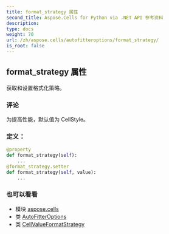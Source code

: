 ```yaml
---
title: format_strategy 属性
second_title: Aspose.Cells for Python via .NET API 参考资料
description:
type: docs
weight: 70
url: /zh/aspose.cells/autofitteroptions/format_strategy/
is_root: false
---
```

## format_strategy 属性

获取和设置格式化策略。

### 评论

为提高性能，默认值为 CellStyle。
### 定义：
```python
@property
def format_strategy(self):
    ...
@format_strategy.setter
def format_strategy(self, value):
    ...
```

### 也可以看看
* 模块 [aspose.cells](../../)
* 类 [AutoFitterOptions](/cells/python-net/zh/aspose.cells/autofitteroptions)
* 类 [CellValueFormatStrategy](/cells/python-net/zh/aspose.cells/cellvalueformatstrategy)
